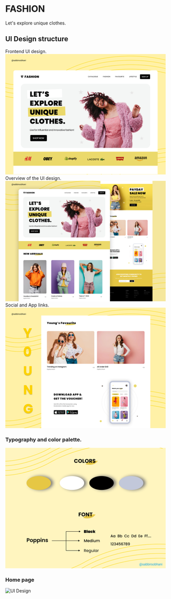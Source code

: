 # FASHION

Let's explore unique clothes.

## UI Design structure

Frontend UI design.
![UI Design](public/ui/one.png)
Overview of the UI design.
![UI Design](public/ui/two.png)
Social and App links.
![UI Design](public/ui/three.png)

### Typography and color palette.

![UI Design](public/ui/four.png)

### Home page

![UI Design](public/ui/five.png)
